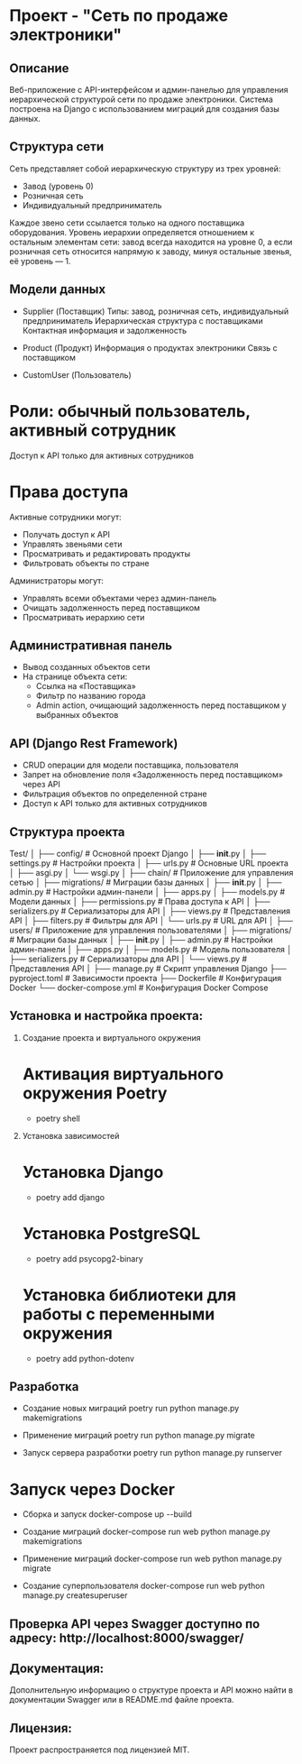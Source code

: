 # Проект - "Сеть по продаже электроники"

## Описание
Веб-приложение с API-интерфейсом и админ-панелью для управления иерархической структурой сети по продаже 
электроники. Система построена на Django с использованием миграций для создания базы данных.

## Структура сети
Сеть представляет собой иерархическую структуру из трех уровней:
- Завод (уровень 0)
- Розничная сеть
- Индивидуальный предприниматель

Каждое звено сети ссылается только на одного поставщика оборудования. 
Уровень иерархии определяется отношением к остальным элементам сети: завод всегда находится на уровне 0, 
а если розничная сеть относится напрямую к заводу, минуя остальные звенья, её уровень — 1.

## Модели данных
- Supplier (Поставщик)
Типы: завод, розничная сеть, индивидуальный предприниматель
Иерархическая структура с поставщиками
Контактная информация и задолженность

 - Product (Продукт)
Информация о продуктах электроники
Связь с поставщиком

 - CustomUser (Пользователь)
# Роли: обычный пользователь, активный сотрудник
Доступ к API только для активных сотрудников

# Права доступа
Активные сотрудники могут:
 - Получать доступ к API
 - Управлять звеньями сети
 - Просматривать и редактировать продукты
 - Фильтровать объекты по стране

Администраторы могут:
 - Управлять всеми объектами через админ-панель
 - Очищать задолженность перед поставщиком
 - Просматривать иерархию сети

## Административная панель
- Вывод созданных объектов сети
- На странице объекта сети:
  - Ссылка на «Поставщика»
  - Фильтр по названию города
  - Admin action, очищающий задолженность перед поставщиком у выбранных объектов

## API (Django Rest Framework)
- CRUD операции для модели поставщика, пользователя
- Запрет на обновление поля «Задолженность перед поставщиком» через API
- Фильтрация объектов по определенной стране
- Доступ к API только для активных сотрудников

## Структура проекта

Test/
│
├── config/                       # Основной проект Django
│   ├── __init__.py
│   ├── settings.py               # Настройки проекта
│   ├── urls.py                   # Основные URL проекта
│   ├── asgi.py
│   └── wsgi.py
│
├── chain/                        # Приложение для управления сетью
│   ├── migrations/               # Миграции базы данных
│   ├── __init__.py
│   ├── admin.py                  # Настройки админ-панели
│   ├── apps.py
│   ├── models.py                 # Модели данных
│   ├── permissions.py            # Права доступа к API
│   ├── serializers.py            # Сериализаторы для API
│   ├── views.py                  # Представления API
│   ├── filters.py                # Фильтры для API
│   └── urls.py                   # URL для API
│
├── users/                        # Приложение для управления пользователями
│   ├── migrations/               # Миграции базы данных
│   ├── __init__.py
│   ├── admin.py                  # Настройки админ-панели
│   ├── apps.py
│   ├── models.py                 # Модель пользователя
│   ├── serializers.py            # Сериализаторы для API
│   └── views.py                  # Представления API
│
├── manage.py                     # Скрипт управления Django
├── pyproject.toml                # Зависимости проекта
├── Dockerfile                    # Конфигурация Docker
└── docker-compose.yml            # Конфигурация Docker Compose


## Установка и настройка проекта:
1. Создание проекта и виртуального окружения
   # Активация виртуального окружения Poetry
     - poetry shell
   
2. Установка зависимостей
   # Установка Django
     - poetry add django
   # Установка PostgreSQL
     - poetry add psycopg2-binary   
   # Установка библиотеки для работы с переменными окружения
     - poetry add python-dotenv  

## Разработка
- Создание новых миграций
poetry run python manage.py makemigrations

- Применение миграций
poetry run python manage.py migrate

- Запуск сервера разработки
poetry run python manage.py runserver

# Запуск через Docker
- Сборка и запуск
docker-compose up --build

- Создание миграций
docker-compose run web python manage.py makemigrations

- Применение миграций
docker-compose run web python manage.py migrate

- Создание суперпользователя
docker-compose run web python manage.py createsuperuser

 
## Проверка API через Swagger доступно по адресу: http://localhost:8000/swagger/

## Документация:
Дополнительную информацию о структуре проекта и API можно найти в документации Swagger 
или в README.md файле проекта.

## Лицензия: 
Проект распространяется под лицензией MIT.
